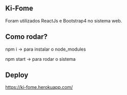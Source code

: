 ## Ki-Fome
Foram utilizados ReactJs e Bootstrap4 no sistema web.

## Como rodar?
npm i -> para instalar o node_modules

npm start -> para rodar o sistema

## Deploy
https://ki-fome.herokuapp.com/
